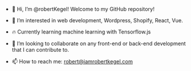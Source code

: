 - 👋 Hi, I’m @robertKegel! Welcome to my GitHub repository!

- 👀 I’m interested in web development, Wordpress, Shopify, React, Vue.
- 🔥  Currently learning machine learning with Tensorflow.js
- 💞️ I’m looking to collaborate on any front-end or back-end development that I can contribute to.
- 📫 How to reach me:  robert@iamrobertkegel.com

<!---
robertKegel/robertKegel is a ✨ special ✨ repository because its `README.md` (this file) appears on your GitHub profile.
You can click the Preview link to take a look at your changes.
--->
